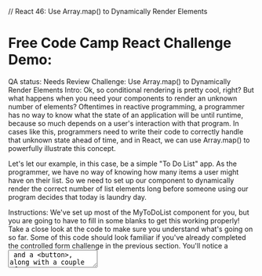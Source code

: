 // React 46: Use Array.map() to Dynamically Render Elements

# Free Code Camp React Challenge Demo: 

QA status: Needs Review
Challenge: Use Array.map() to Dynamically Render Elements
Intro: Ok, so conditional rendering is pretty cool, right? But what happens when you need your components to render an unknown number of elements? Oftentimes in reactive programming, a programmer has no way to know what the state of an application will be until runtime, because so much depends on a user's interaction with that program. In cases like this, programmers need to write their code to correctly handle that unknown state ahead of time, and in React, we can use Array.map() to powerfully illustrate this concept.

Let's let our example, in this case, be a simple "To Do List" app. As the programmer, we have no way of knowing how many items a user might have on their list. So we need to set up our component to dynamically render the correct number of list elements long before someone using our program decides that today is laundry day. 

Instructions: We've set up most of the MyToDoList component for you, but you are going to have to fill in some blanks to get this working properly! Take a close look at the code to make sure you understand what's going on so far. Some of this code should look familiar if you've already completed the controlled form challenge in the previous section. You'll notice a <textarea> and a <button>, along with a couple of methods that track their states, but nothing being rendered to the page.

If you haven't already guessed, this is at least partly because we haven't initialized the component's state yet. To fix this, inside the constructor, create a this.state object and define the 2 states that we see being used throughout the rest of the component's code: userInput should be initialized as an empty string, and toDoList should be initialized as an empty array. Now, when the user enters a comma separated list into the <textarea>, a button click and our handleSubmit() method will take that list, split it at the commas, and store it as an array within MyToDoList's state object.

With that done, we should have some information rendered to the page, right? Well, no. Becuase MyToDoList is still trying to render some JSX that has yet to be defined — items. To complete the challenge, delete the comment on line 28 and map over the toDoList array stored in the component's internal state to dynamically render the correct number of <li> items. When you've figured it out, try entering the string Eat, Code, Sleep, Repeat into the <textarea>, then click the button and see what happens!


### Live Preview:



### Tests

* Reload Seed
* Solution Code
* Previous Challenge
* Next Challenge
* Test Code

### Your code does not pass the tests, 0 out of 7 tests are passing
Your JSX code was transpiled successfully.
The MyToDoList component exists and is rendered to the page.
MyToDoList's first child should be a <textarea> element.
MyToDoList's third child should be a <button> element.
MyToDoList's state is initialized with toDoList as an empty array.
MyToDoList's state is initialized with userInput as an empty string.
When the "Create List" button is clicked, the MyToDoList component should dynamically return a <ul> that contains an <li> element for every item of a comma separated list entered into the <textarea> element.


### Code (press Cmd/Ctrl + Enter to run)

    const textAreaStyles = {
        width: 235,
        margin: 5
    };

    class MyToDoList extends React.Component {
        constructor(props) {
            super(props);
            // change code below this line


            // change code above this line
            this.handleSubmit = this.handleSubmit.bind(this);
            this.handleChange = this.handleChange.bind(this);
        }
        handleSubmit() {
            const itemsArray = this.state.userInput.split(',');
            this.setState({
                toDoList: itemsArray
            });
        }
        handleChange(e) {
            this.setState({
                userInput: e.target.value
            });
        }
        render() {
            const items = // change code here
            return (
                <div>
                    <textarea 
                        onChange={this.handleChange}
                        value={this.state.userInput}
                        style={textAreaStyles} 
                        placeholder="Separate Items With Commas" /><br />
                    <button onClick={this.handleSubmit}>Create List</button>
                    <h1>My "To Do" List:</h1>
                    <ul>
                        {items}
                    </ul>
                </div>
            );
        }
    };